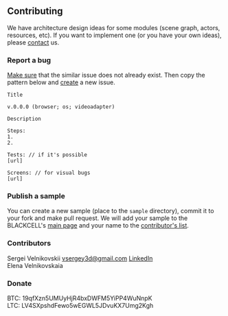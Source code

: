 ## Contributing

We have architecture design ideas for some modules (scene graph, actors, resources, etc).
If you want to implement one (or you have your own ideas), please [contact](mailto:vsergey3d@gmail.com) us.

### Report a bug

[Make sure](https://github.com/vsergey3d/blackcell/issues) that the similar issue does not already exist.
Then copy the pattern below and [create](https://github.com/vsergey3d/blackcell/issues/new) a new issue.

    Title

    v.0.0.0 (browser; os; videoadapter)

    Description

    Steps:
    1.
    2.

    Tests: // if it's possible
    [url]

    Screens: // for visual bugs
    [url]
    
### Publish a sample

You can create a new sample (place to the `sample` directory), commit it to your fork and make pull request.
We will add your sample to the BLACKCELL's [main page](https://github.com/vsergey3d/blackcell) and your name to the [contributor's list](#Contributors).

### Contributors

Sergei Velnikovskii <vsergey3d@gmail.com> [LinkedIn](http://lnkd.in/b8-yygk)<br/>
Elena Velnikovskaia

### Donate

BTC: 19qfXzn5UMUyHjR4bxDWFM5YiPP4WuNnpK<br/>
LTC: LV4SXpshdFewo5wEGWL5JDvuKX7Umg2Kgh
